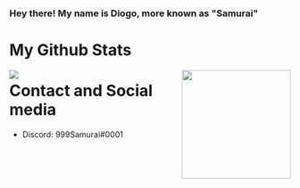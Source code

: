 ### Hey there! My name is Diogo, more known as "Samurai"

# My Github Stats

<img style="float: left;" src="https://github-readme-stats.vercel.app/api?username=999Samurai&show_icons=true&theme=dark&count_private=true"> 
<img style="float: right;" height="195" src="https://github-readme-stats.vercel.app/api/top-langs/?username=999Samurai&theme=dark&langs_count=5&layout=compact">

# Contact and Social media

- Discord: 999Samurai#0001
